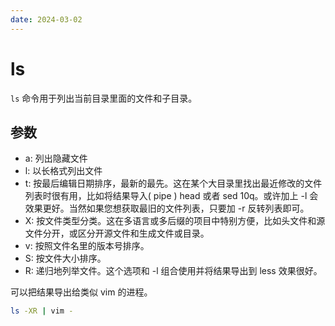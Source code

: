 ```yaml
---
date: 2024-03-02
---
```


# ls

`ls` 命令用于列出当前目录里面的文件和子目录。

## 参数

- a: 列出隐藏文件
- l: 以长格式列出文件
- t: 按最后编辑日期排序，最新的最先。这在某个大目录里找出最近修改的文件列表时很有用，比如将结果导入( pipe ) head 或者 sed 10q。或许加上 -l 会效果更好。当然如果您想获取最旧的文件列表，只要加 -r 反转列表即可。
- X: 按文件类型分类。这在多语言或多后缀的项目中特别方便，比如头文件和源文件分开，或区分开源文件和生成文件或目录。
- v: 按照文件名里的版本号排序。
- S: 按文件大小排序。
- R: 递归地列举文件。这个选项和 -l 组合使用并将结果导出到 less 效果很好。

可以把结果导出给类似 vim 的进程。

```bash
ls -XR | vim -
```
